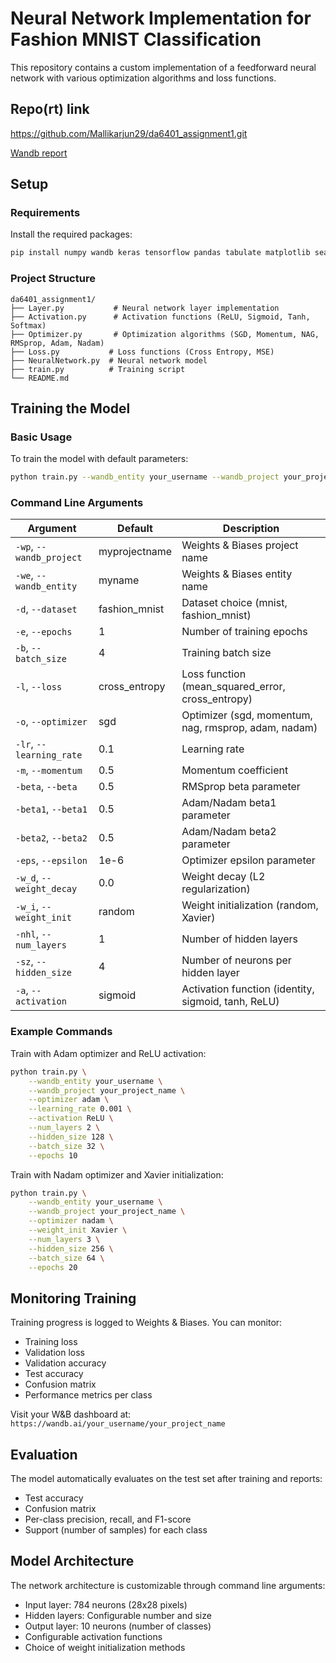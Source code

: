 # Neural Network Implementation for Fashion MNIST Classification

This repository contains a custom implementation of a feedforward neural network with various optimization algorithms and loss functions.

## Repo(rt) link
https://github.com/Mallikarjun29/da6401_assignment1.git

[Wandb report](https://wandb.ai/da24s009-indiam-institute-of-technology-madras/sweep_experiment_final/reports/da24s009-s-Assignment-1--VmlldzoxMTgzMzc0Nw?accessToken=ebnkhxglng1r6va8v12rm2t43nxjc2pm0dmd2jbhe7vte0iwglk9ucu9sghe4xrb)

## Setup

### Requirements

Install the required packages:

```bash
pip install numpy wandb keras tensorflow pandas tabulate matplotlib seaborn
```

### Project Structure

```
da6401_assignment1/
├── Layer.py           # Neural network layer implementation
├── Activation.py      # Activation functions (ReLU, Sigmoid, Tanh, Softmax)
├── Optimizer.py       # Optimization algorithms (SGD, Momentum, NAG, RMSprop, Adam, Nadam)
├── Loss.py           # Loss functions (Cross Entropy, MSE)
├── NeuralNetwork.py  # Neural network model
├── train.py          # Training script
└── README.md
```

## Training the Model

### Basic Usage

To train the model with default parameters:

```bash
python train.py --wandb_entity your_username --wandb_project your_project_name
```

### Command Line Arguments

| Argument | Default | Description |
|----------|---------|-------------|
| `-wp`, `--wandb_project` | myprojectname | Weights & Biases project name |
| `-we`, `--wandb_entity` | myname | Weights & Biases entity name |
| `-d`, `--dataset` | fashion_mnist | Dataset choice (mnist, fashion_mnist) |
| `-e`, `--epochs` | 1 | Number of training epochs |
| `-b`, `--batch_size` | 4 | Training batch size |
| `-l`, `--loss` | cross_entropy | Loss function (mean_squared_error, cross_entropy) |
| `-o`, `--optimizer` | sgd | Optimizer (sgd, momentum, nag, rmsprop, adam, nadam) |
| `-lr`, `--learning_rate` | 0.1 | Learning rate |
| `-m`, `--momentum` | 0.5 | Momentum coefficient |
| `-beta`, `--beta` | 0.5 | RMSprop beta parameter |
| `-beta1`, `--beta1` | 0.5 | Adam/Nadam beta1 parameter |
| `-beta2`, `--beta2` | 0.5 | Adam/Nadam beta2 parameter |
| `-eps`, `--epsilon` | 1e-6 | Optimizer epsilon parameter |
| `-w_d`, `--weight_decay` | 0.0 | Weight decay (L2 regularization) |
| `-w_i`, `--weight_init` | random | Weight initialization (random, Xavier) |
| `-nhl`, `--num_layers` | 1 | Number of hidden layers |
| `-sz`, `--hidden_size` | 4 | Number of neurons per hidden layer |
| `-a`, `--activation` | sigmoid | Activation function (identity, sigmoid, tanh, ReLU) |

### Example Commands

Train with Adam optimizer and ReLU activation:
```bash
python train.py \
    --wandb_entity your_username \
    --wandb_project your_project_name \
    --optimizer adam \
    --learning_rate 0.001 \
    --activation ReLU \
    --num_layers 2 \
    --hidden_size 128 \
    --batch_size 32 \
    --epochs 10
```

Train with Nadam optimizer and Xavier initialization:
```bash
python train.py \
    --wandb_entity your_username \
    --wandb_project your_project_name \
    --optimizer nadam \
    --weight_init Xavier \
    --num_layers 3 \
    --hidden_size 256 \
    --batch_size 64 \
    --epochs 20
```

## Monitoring Training

Training progress is logged to Weights & Biases. You can monitor:
- Training loss
- Validation loss
- Validation accuracy
- Test accuracy
- Confusion matrix
- Performance metrics per class

Visit your W&B dashboard at: `https://wandb.ai/your_username/your_project_name`

## Evaluation

The model automatically evaluates on the test set after training and reports:
- Test accuracy
- Confusion matrix
- Per-class precision, recall, and F1-score
- Support (number of samples) for each class

## Model Architecture

The network architecture is customizable through command line arguments:
- Input layer: 784 neurons (28x28 pixels)
- Hidden layers: Configurable number and size
- Output layer: 10 neurons (number of classes)
- Configurable activation functions
- Choice of weight initialization methods
